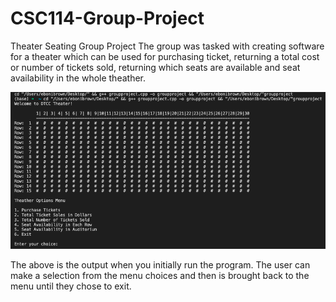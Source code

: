 # CSC114-Group-Project
Theater Seating Group Project
The group was tasked with creating software for a theater which can be used for
purchasing ticket, returning a total cost or number of tickets sold, returning 
which seats are available and seat availability in the whole theather. 

![Output Image](/groupprojectoutput.png)

The above is the output when you initially run the program. The user can make a 
selection from the menu choices and then is brought back to the menu until they 
chose to exit.
